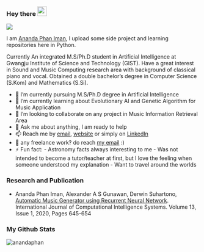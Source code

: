 ### Hey there <img src="https://media.giphy.com/media/hvRJCLFzcasrR4ia7z/giphy.gif" width="25px"> 

![](https://visitor-badge.glitch.me/badge?page_id=anandaphan.anandaphan)
<br/>

>
 I am [Ananda Phan Iman](https://anandaphan.com/), I upload some side project and learning repositories here in Python.
 
Currently An integrated M.S/Ph.D student in Artificial Intelligence at Gwangju Institute of Science and Technology (GIST). Have a great interest in Sound and Music Computing research area with background of classical piano and vocal. Obtained a double bachelor’s degree in Computer Science (S.Kom) and Mathematics (S.Si).


- 🔭 I’m currently pursuing M.S/Ph.D degree in Artificial Intelligence
- 🌱 I’m currently learning about Evolutionary AI and Genetic Algorithm for Music Application
- 👯 I’m looking to collaborate on any project in Music Information Retrieval Area
- 💬 Ask me about anything, I am ready to help
- 📫 Reach me by [email](mailto:hi@anandaphan.com), [website](https://anandaphan.com/) or simply on [LinkedIn](https://www.linkedin.com/in/ananda-phan-iman-9b293a13a/)
- 💼 any freelance work? do reach [my email](mailto:hi@anandaphan.com) :)
- ⚡ Fun fact: 
      - Astronomy facts always interesting to me
      - Was not intended to become a tutor/teacher at first, but I love the feeling when someone understood my explanation
      - Want to travel around the worlds


### Research and Publication
- Ananda Phan Iman, Alexander A S Gunawan, Derwin Suhartono, [Automatic Music Generator using Recurrent Neural Network](https://www.atlantis-press.com/journals/ijcis/125941516). 
  International Journal of Computational Intelligence Systems. 
  Volume 13, Issue 1, 2020, Pages 645-654
  
### My Github Stats


<p align="left"> <img src="https://github-readme-stats.vercel.app/api?username=anandaphan&show_icons=true&theme=dark" alt="anandaphan" />
